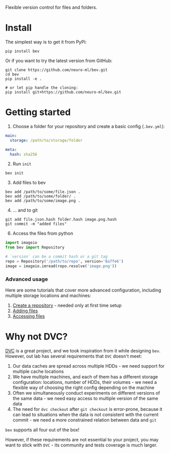 Flexible version control for files and folders.

# Install

The simplest way is to get it from PyPi:

```shell
pip install bev
```

Or if you want to try the latest version from GitHub:

```shell
git clone https://github.com/neuro-ml/bev.git
cd bev
pip install -e .

# or let pip handle the cloning:
pip install git+https://github.com/neuro-ml/bev.git
```

# Getting started

1. Choose a folder for your repository and create a basic config (`.bev.yml`):

```yaml
main:
  storage: /path/to/storage/folder

meta:
  hash: sha256
```

2. Run `init`

```shell
bev init
```

3. Add files to bev

```shell
bev add /path/to/some/file.json .
bev add /path/to/some/folder/ .
bev add /path/to/some/image.png .
```

4. ... and to git

```shell
git add file.json.hash folder.hash image.png.hash
git commit -m "added files"
```

6. Access the files from python

```python
import imageio
from bev import Repository

# `version` can be a commit hash or a git tag 
repo = Repository('/path/to/repo', version='8a7fe6')
image = imageio.imread(repo.resolve('image.png'))
```

### Advanced usage

Here are some tutorials that cover more advanced configuration, including multiple storage locations and machines:

1. [Create a repository](https://github.com/neuro-ml/bev/wiki/Creating-a-repository) - needed only at first time setup
2. [Adding files](https://github.com/neuro-ml/bev/wiki/Adding-files)
3. [Accessing files](https://github.com/neuro-ml/bev/wiki/Accessing-the-stored-files)

# Why not DVC?

[DVC](https://github.com/iterative/dvc) is a great project, and we took inspiration from it while designing `bev`.
However, out lab has several requirements that `DVC` doesn't meet:

1. Our data caches are spread across multiple HDDs - we need support for multiple cache locations
2. We have multiple machines, and each of them has a different storage configuration: locations, number of HDDs, their
   volumes - we need a flexible way of choosing the right config depending on the machine
3. Often we simultaneously conduct experiments on different versions of the same data - we need easy access to multiple
   version of the same data
4. The need for `dvc checkout` after `git checkout` is error-prone, because it can lead to situations when the data is
   not consistent with the current commit - we need a more constrained relation between data and `git`

`bev` supports all four out of the box!

However, if these requirements are not essential to your project, you may want to stick with `DVC` - its community and
tests coverage is much larger.
